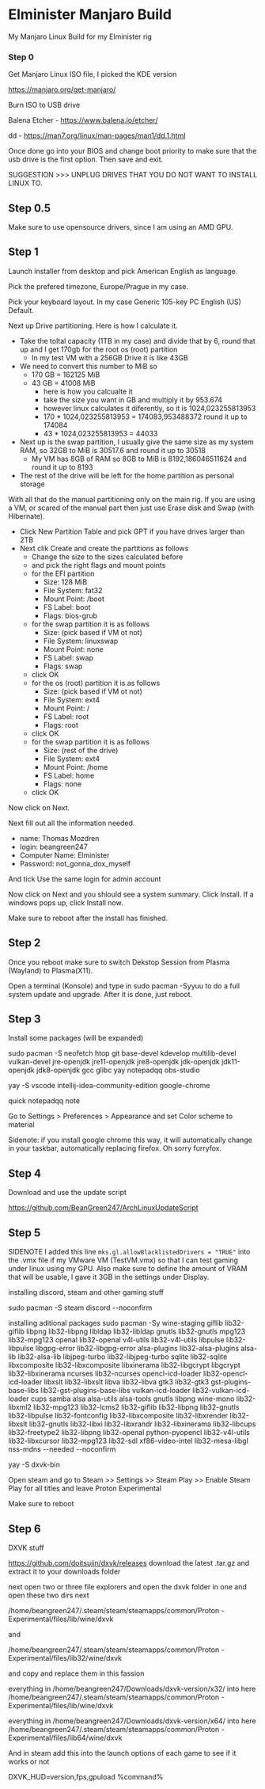 # Elminister Manjaro Build
My Manjaro Linux Build for my Elminister rig

### Step 0

Get Manjaro Linux ISO file, I picked the KDE version

https://manjaro.org/get-manjaro/

Burn ISO to USB drive

Balena Etcher - https://www.balena.io/etcher/

dd - https://man7.org/linux/man-pages/man1/dd.1.html

Once done go into your BIOS and change boot priority to make sure that the usb drive is the first option. Then save and exit.

SUGGESTION >>> UNPLUG DRIVES THAT YOU DO NOT WANT TO INSTALL LINUX TO.

## Step 0.5
Make sure to use opensource drivers, since I am using an AMD GPU.

## Step 1
Launch installer from desktop and pick American English as language.

Pick the prefered timezone, Europe/Prague in my case.

Pick your keyboard layout. In my case Generic 105-key PC English (US) Default.

Next up Drive partitioning. Here is how I calculate it.
* Take the toltal capacity (1TB in my case) and divide that by 6, round that up and I get 170gb for the root os (root) partition
  * In my test VM with a 256GB Drive it is like 43GB
* We need to convert this number to MiB so
  * 170 GB = 162125 MiB
  * 43 GB = 41008 MiB
    * here is how you calcualte it
    * take the size you want in GB and multiply it by 953.674
    * however linux calculates it diferently, so it is 1024,023255813953
    * 170 * 1024,023255813953 = 174083,953488372 round it up to 174084
    * 43 * 1024,023255813953 = 44033
* Next up is the swap partition, I usually give the same size as my system RAM, so 32GB to MiB is 30517.6 and round it up to 30518
  * My VM has 8GB of RAM so 8GB to MiB is 8192,186046511624 and round it up to 8193
* The rest of the drive will be left for the home partition as personal storage

With all that do the manual partitioning only on the main rig. If you are using a VM, or scared of the manual part then just use Erase disk and Swap (with Hibernate).
* Click New Partition Table and pick GPT if you have drives larger than 2TB
* Next clik Create and create the partitions as follows
  * Change the size to the sizes calculated before
  * and pick the right flags and mount points
  * for the EFI partition
    * Size: 128 MiB
    * File System: fat32
    * Mount Point: /boot
    * FS Label: boot
    * Flags: bios-grub
  * for the swap partition it is as follows
    * Size: (pick based if VM ot not)
    * File System: linuxswap
    * Mount Point: none
    * FS Label: swap
    * Flags: swap
  * click OK
  * for the os (root) partition it is as follows
    * Size: (pick based if VM ot not)
    * File System: ext4
    * Mount Point: /
    * FS Label: root
    * Flags: root
  * click OK
  * for the swap partition it is as follows
    * Size: (rest of the drive)
    * File System: ext4
    * Mount Point: /home
    * FS Label: home
    * Flags: none
  * click OK

Now click on Next.

Next fill out all the information needed.
* name: Thomas Mozdren
* login: beangreen247
* Computer Name: Elminister
* Password: not_gonna_dox_myself

And tick Use the same login for admin account

Now click on Next and you shlould see a system summary. Click Install. If a windows pops up, click Install now.

Make sure to reboot after the install has finished.

## Step 2
Once you reboot make sure to switch Dekstop Session from Plasma (Wayland) to Plasma(X11).

Open a terminal (Konsole) and type in sudo pacman -Syyuu to do a full system update and upgrade. After it is done, just reboot.

## Step 3
Install some packages (will be expanded)

sudo pacman -S neofetch htop git base-devel kdevelop multilib-devel vulkan-devel jre-openjdk jre11-openjdk jre8-openjdk jdk-openjdk jdk11-openjdk jdk8-openjdk gcc glibc yay notepadqq obs-studio

yay -S vscode intellij-idea-community-edition google-chrome

quick notepadqq note

Go to Settings > Preferences > Appearance and set Color scheme to material

Sidenote: if you install google chrome this way, it will automatically change in your taskbar, automatically replacing firefox. Oh sorry furryfox.

## Step 4
Download and use the update script

https://github.com/BeanGreen247/ArchLinuxUpdateScript

## Step 5
SIDENOTE
I added this line `mks.gl.allowBlacklistedDrivers = "TRUE"` into the .vmx file if my VMware VM (TestVM.vmx) so that I can test gaming under linux using my GPU. Also make sure to define the amount of VRAM that will be usable, I gave it 3GB in the settings under Display.

installing discord, steam and other gaming stuff

sudo pacman -S steam discord --noconfirm

installing aditional packages
sudo pacman -Sy wine-staging giflib lib32-giflib libpng lib32-libpng libldap lib32-libldap gnutls lib32-gnutls mpg123 lib32-mpg123 openal lib32-openal v4l-utils lib32-v4l-utils libpulse lib32-libpulse libgpg-error lib32-libgpg-error alsa-plugins lib32-alsa-plugins alsa-lib lib32-alsa-lib libjpeg-turbo lib32-libjpeg-turbo sqlite lib32-sqlite libxcomposite lib32-libxcomposite libxinerama lib32-libgcrypt libgcrypt lib32-libxinerama ncurses lib32-ncurses opencl-icd-loader lib32-opencl-icd-loader libxslt lib32-libxslt libva lib32-libva gtk3 lib32-gtk3 gst-plugins-base-libs lib32-gst-plugins-base-libs vulkan-icd-loader lib32-vulkan-icd-loader cups samba alsa alsa-utils alsa-tools gnutls libpng wine-mono lib32-libxml2 lib32-mpg123 lib32-lcms2 lib32-giflib lib32-libpng lib32-gnutls lib32-libpulse lib32-fontconfig lib32-libxcomposite lib32-libxrender lib32-libxslt lib32-gnutls lib32-libxi lib32-libxrandr lib32-libxinerama lib32-libcups lib32-freetype2 lib32-libpng lib32-openal python-pyopencl lib32-v4l-utils lib32-libxcursor lib32-mpg123 lib32-sdl xf86-video-intel lib32-mesa-libgl nss-mdns --needed --noconfirm

yay -S dxvk-bin

Open steam and go to Steam >> Settings >> Steam Play >> Enable Steam Play for all titles and leave Proton Experimental

Make sure to reboot

## Step 6
DXVK stuff

https://github.com/doitsujin/dxvk/releases download the latest .tar.gz and extract it to your downloads folder

next open two or three file explorers and open the dxvk folder in one and open these two dirs next

/home/beangreen247/.steam/steam/steamapps/common/Proton - Experimental/files/lib/wine/dxvk

and

/home/beangreen247/.steam/steam/steamapps/common/Proton - Experimental/files/lib32/wine/dxvk

and copy and replace them in this fassion

everything in /home/beangreen247/Downloads/dxvk-version/x32/ into here /home/beangreen247/.steam/steam/steamapps/common/Proton - Experimental/files/lib/wine/dxvk

everything in /home/beangreen247/Downloads/dxvk-version/x64/ into here /home/beangreen247/.steam/steam/steamapps/common/Proton - Experimental/files/lib64/wine/dxvk

And in steam add this into the launch options of each game to see if it works or not

DXVK_HUD=version,fps,gpuload %command%
